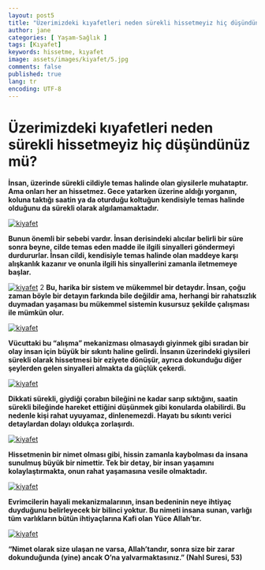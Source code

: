 ```yaml
---
layout: post5
title: "Üzerimizdeki kıyafetleri neden sürekli hissetmeyiz hiç düşündünüz mü?"
author: jane
categories: [ Yaşam-Sağlık ]
tags: [Kıyafet]
keywords: hissetme, kıyafet
image: assets/images/kiyafet/5.jpg
comments: false
published: true
lang: tr
encoding: UTF-8
---
```


Üzerimizdeki kıyafetleri neden sürekli hissetmeyiz hiç düşündünüz mü?
=====================================================================

**İnsan, üzerinde sürekli cildiyle temas halinde olan giysilerle muhataptır. Ama onları her an hissetmez. Gece yatarken üzerine aldığı yorganın, koluna taktığı saatin ya da oturduğu koltuğun kendisiyle temas halinde olduğunu da sürekli olarak algılamamaktadır.**

[![kiyafet](https://acikkuran.github.io/assets/images/kiyafet/6.jpg "title")](https://acikkuran.github.io/assets/images/kiyafet/6.jpg)

**Bunun önemli bir sebebi vardır. İnsan derisindeki alıcılar belirli bir süre sonra beyne, cilde temas eden madde ile ilgili sinyalleri göndermeyi durdururlar. İnsan cildi, kendisiyle temas halinde olan maddeye karşı alışkanlık kazanır ve onunla ilgili his sinyallerini zamanla iletmemeye başlar.**

[![kiyafet](https://acikkuran.github.io/assets/images/kiyafet/3.jpg "title")](https://acikkuran.github.io/assets/images/kiyafet/3.jpg)
2
**Bu, harika bir sistem ve mükemmel bir detaydır. İnsan, çoğu zaman böyle bir detayın farkında bile değildir ama, herhangi bir rahatsızlık duymadan yaşaması bu mükemmel sistemin kusursuz şekilde çalışması ile mümkün olur.**

[![kiyafet](https://acikkuran.github.io/assets/images/kiyafet/1.jpg "title")](https://acikkuran.github.io/assets/images/kiyafet/1.jpg)

**Vücuttaki bu “alışma” mekanizması olmasaydı giyinmek gibi sıradan bir olay insan için büyük bir sıkıntı haline gelirdi. İnsanın üzerindeki giysileri sürekli olarak hissetmesi bir eziyete dönüşür, ayrıca dokunduğu diğer şeylerden gelen sinyalleri almakta da güçlük çekerdi.**

[![kiyafet](https://acikkuran.github.io/assets/images/kiyafet/2.jpg "title")](https://acikkuran.github.io/assets/images/kiyafet/2.jpg)

**Dikkati sürekli, giydiği çorabın bileğini ne kadar sarıp sıktığını, saatin sürekli bileğinde hareket ettiğini düşünmek gibi konularda olabilirdi. Bu nedenle kişi rahat uyuyamaz, dinlenemezdi. Hayatı bu sıkıntı verici detaylardan dolayı oldukça zorlaşırdı.**

[![kiyafet](https://acikkuran.github.io/assets/images/kiyafet/4.jpg "title")](https://acikkuran.github.io/assets/images/kiyafet/4.jpg)

**Hissetmenin bir nimet olması gibi, hissin zamanla kaybolması da insana sunulmuş büyük bir nimettir. Tek bir detay, bir insan yaşamını kolaylaştırmakta, onun rahat yaşamasına vesile olmaktadır.**

[![kiyafet](https://acikkuran.github.io/assets/images/kiyafet/8.jpg "title")](https://acikkuran.github.io/assets/images/kiyafet/8.jpg)

**Evrimcilerin hayali mekanizmalarının, insan bedeninin neye ihtiyaç duyduğunu belirleyecek bir bilinci yoktur. Bu nimeti insana sunan, varlığı tüm varlıkların bütün ihtiyaçlarına Kafi olan Yüce Allah’tır.**

[![kiyafet](https://acikkuran.github.io/assets/images/kiyafet/7.jpg "title")](https://acikkuran.github.io/assets/images/kiyafet/7.jpg)

**“Nimet olarak size ulaşan ne varsa, Allah’tandır, sonra size bir zarar dokunduğunda (yine) ancak O’na yalvarmaktasınız.” (Nahl Suresi, 53)**
